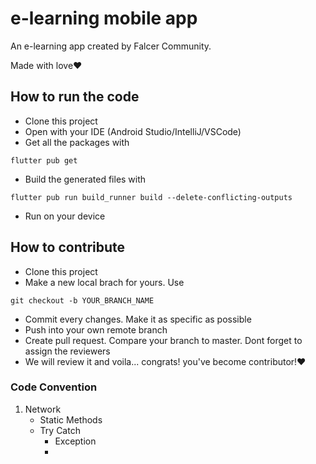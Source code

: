 # e-learning mobile app

An e-learning app created by Falcer Community.

Made with love♥

## How to run the code
- Clone this project
- Open with your IDE (Android Studio/IntelliJ/VSCode)
- Get all the packages with 
```
flutter pub get
```
- Build the generated files with
```
flutter pub run build_runner build --delete-conflicting-outputs
```
- Run on your device

## How to contribute

- Clone this project
- Make a new local brach for yours. Use

```
git checkout -b YOUR_BRANCH_NAME
```

- Commit every changes. Make it as specific as possible
- Push into your own remote branch
- Create pull request. Compare your branch to master. Dont forget to assign the reviewers
- We will review it and voila... congrats! you've become contributor!♥


### Code Convention
1. Network
   - Static Methods
   - Try Catch
     - Exception
     - 